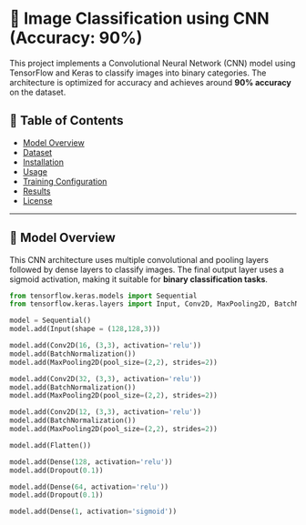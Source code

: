 # 🧠 Image Classification using CNN (Accuracy: 90%)

This project implements a Convolutional Neural Network (CNN) model using TensorFlow and Keras to classify images into binary categories. The architecture is optimized for accuracy and achieves around **90% accuracy** on the dataset.

## 📝 Table of Contents

- [Model Overview](#model-overview)
- [Dataset](#dataset)
- [Installation](#installation)
- [Usage](#usage)
- [Training Configuration](#training-configuration)
- [Results](#results)
- [License](#license)

---

## 🧩 Model Overview

This CNN architecture uses multiple convolutional and pooling layers followed by dense layers to classify images. The final output layer uses a sigmoid activation, making it suitable for **binary classification tasks**.

```python
from tensorflow.keras.models import Sequential
from tensorflow.keras.layers import Input, Conv2D, MaxPooling2D, BatchNormalization, Flatten, Dense, Dropout

model = Sequential()
model.add(Input(shape = (128,128,3)))

model.add(Conv2D(16, (3,3), activation='relu'))
model.add(BatchNormalization())
model.add(MaxPooling2D(pool_size=(2,2), strides=2))

model.add(Conv2D(32, (3,3), activation='relu'))
model.add(BatchNormalization())
model.add(MaxPooling2D(pool_size=(2,2), strides=2))

model.add(Conv2D(12, (3,3), activation='relu'))
model.add(BatchNormalization())
model.add(MaxPooling2D(pool_size=(2,2), strides=2))

model.add(Flatten())

model.add(Dense(128, activation='relu'))
model.add(Dropout(0.1))

model.add(Dense(64, activation='relu'))
model.add(Dropout(0.1))

model.add(Dense(1, activation='sigmoid'))
